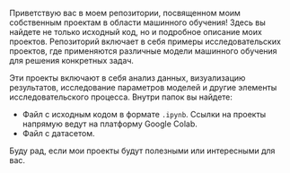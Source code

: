 Приветствую вас в моем репозитории, посвященном моим собственным проектам в области машинного обучения! Здесь вы найдете не только исходный код, но и подробное описание моих проектов. Репозиторий включает в себя примеры исследовательских проектов, где применяются различные модели машинного обучения для решения конкретных задач.

Эти проекты включают в себя анализ данных, визуализацию результатов, исследование параметров моделей и другие элементы исследовательского процесса. Внутри папок вы найдете:

* Файл с исходным кодом в формате `.ipynb`. Ссылки на проекты напрямую ведут на платформу Google Colab.
* Файл с датасетом.

Буду рад, если мои проекты будут полезными или интересными для вас.
